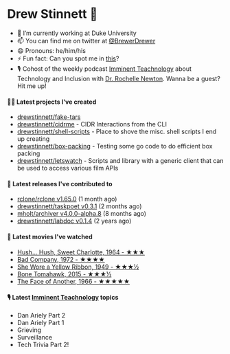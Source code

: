
# Drew Stinnett 👋

- 🔭 I’m currently working at Duke University
- 📫 You can find me on twitter at [@BrewerDrewer](https://twitter.com/BrewerDrewer)
- 😄 Pronouns: he/him/his
- ⚡ Fun fact: Can you spot me in [this](https://www.youtube.com/watch?v=oL9WnB0qHBA)?
- 🎙 Cohost of the weekly podcast [Imminent Teachnology](https://podcast.imminentteachnology.com/) about Technology and Inclusion with [Dr. Rochelle Newton](https://www.linkedin.com/in/drrochellenewton/). Wanna be a guest? Hit me up!

#### 👨‍💻 Latest projects I've created
- [drewstinnett/fake-tars](https://github.com/drewstinnett/fake-tars)
- [drewstinnett/cidrme](https://github.com/drewstinnett/cidrme) - CIDR Interactions from the CLI
- [drewstinnett/shell-scripts](https://github.com/drewstinnett/shell-scripts) - Place to shove the misc. shell scripts I end up creating
- [drewstinnett/box-packing](https://github.com/drewstinnett/box-packing) - Testing some go code to do efficient box packing
- [drewstinnett/letswatch](https://github.com/drewstinnett/letswatch) - Scripts and library with a generic client that can be used to access various film APIs

#### 🚀 Latest releases I've contributed to
- [rclone/rclone v1.65.0](https://github.com/rclone/rclone/releases/tag/v1.65.0) (1 month ago)
- [drewstinnett/taskpoet v0.3.1](https://github.com/drewstinnett/taskpoet/releases/tag/v0.3.1) (2 months ago)
- [mholt/archiver v4.0.0-alpha.8](https://github.com/mholt/archiver/releases/tag/v4.0.0-alpha.8) (8 months ago)
- [drewstinnett/labdoc v0.1.4](https://github.com/drewstinnett/labdoc/releases/tag/v0.1.4) (2 years ago)

#### 🍿 Latest movies I've watched
- [Hush... Hush, Sweet Charlotte, 1964 - ★★★](https://letterboxd.com/mondodrew/film/hush-hush-sweet-charlotte/)
- [Bad Company, 1972 - ★★★★](https://letterboxd.com/mondodrew/film/bad-company/)
- [She Wore a Yellow Ribbon, 1949 - ★★★½](https://letterboxd.com/mondodrew/film/she-wore-a-yellow-ribbon/)
- [Bone Tomahawk, 2015 - ★★★½](https://letterboxd.com/mondodrew/film/bone-tomahawk/)
- [The Face of Another, 1966 - ★★★★★](https://letterboxd.com/mondodrew/film/the-face-of-another/)

#### 🎙 Latest [Imminent Teachnology](https://podcast.imminentteachnology.com/) topics
- Dan Ariely Part 2
- Dan Ariely Part 1
- Grieving
- Surveillance
- Tech Trivia Part 2!
